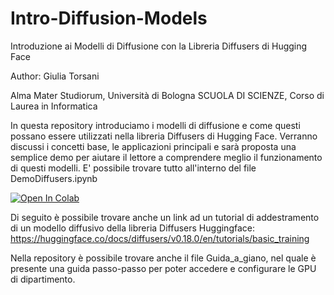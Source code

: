 # Intro-Diffusion-Models
Introduzione ai Modelli di Diffusione con la Libreria Diffusers di Hugging Face

Author: Giulia Torsani

Alma Mater Studiorum, Università di Bologna  SCUOLA DI SCIENZE, Corso di Laurea in Informatica

In questa repository introduciamo i modelli di diffusione e come questi possano essere utilizzati nella libreria Diffusers di Hugging Face. Verranno discussi i concetti base, le applicazioni principali e sarà proposta una semplice demo per aiutare il lettore a comprendere meglio il funzionamento di questi modelli.
E' possibile trovare tutto all'interno del file DemoDiffusers.ipynb

[![Open In Colab](https://colab.research.google.com/assets/colab-badge.svg)](https://colab.research.google.com/github/giulia-t/Intro-Diffusion-Models/blob/main/DemoDiffusers.ipynb)

Di seguito è possibile trovare anche un link ad un tutorial di addestramento di un modello diffusivo della libreria Diffusers Huggingface: 
https://huggingface.co/docs/diffusers/v0.18.0/en/tutorials/basic_training 

Nella repository è possibile trovare anche il file Guida_a_giano, nel quale è presente una guida passo-passo per poter accedere e configurare le GPU di dipartimento. 
